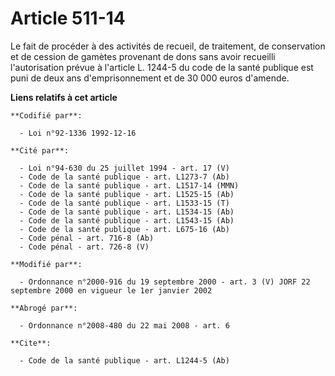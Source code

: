 # Article 511-14

Le fait de procéder à des activités de recueil, de traitement, de conservation et de cession de gamètes provenant de dons
sans avoir recueilli l'autorisation prévue à l'article L. 1244-5 du code de la santé publique est puni de deux ans
d'emprisonnement et de 30 000 euros d'amende.

**Liens relatifs à cet article**

	**Codifié par**:

	  - Loi n°92-1336 1992-12-16

	**Cité par**:

	  - Loi n°94-630 du 25 juillet 1994 - art. 17 (V)
	  - Code de la santé publique - art. L1273-7 (Ab)
	  - Code de la santé publique - art. L1517-14 (MMN)
	  - Code de la santé publique - art. L1525-15 (Ab)
	  - Code de la santé publique - art. L1533-15 (T)
	  - Code de la santé publique - art. L1534-15 (Ab)
	  - Code de la santé publique - art. L1543-15 (Ab)
	  - Code de la santé publique - art. L675-16 (Ab)
	  - Code pénal - art. 716-8 (Ab)
	  - Code pénal - art. 726-8 (V)

	**Modifié par**:

	  - Ordonnance n°2000-916 du 19 septembre 2000 - art. 3 (V) JORF 22 septembre 2000 en vigueur le 1er janvier 2002

	**Abrogé par**:

	  - Ordonnance n°2008-480 du 22 mai 2008 - art. 6

	**Cite**:

	  - Code de la santé publique - art. L1244-5 (Ab)
